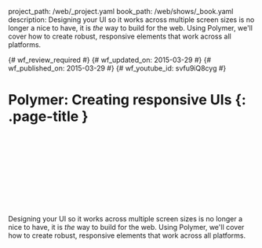 project_path: /web/_project.yaml
book_path: /web/shows/_book.yaml
description: Designing your UI so it works across multiple screen sizes is no longer a nice to have, it is *the* way to build for the web. Using Polymer, we'll cover how to create robust, responsive elements that work across all platforms.

{# wf_review_required #}
{# wf_updated_on: 2015-03-29 #}
{# wf_published_on: 2015-03-29 #}
{# wf_youtube_id: svfu9iQ8cyg #}

# Polymer: Creating responsive UIs {: .page-title }


<div class="video-wrapper">
  <iframe class="devsite-embedded-youtube-video" data-video-id="svfu9iQ8cyg"
          data-autohide="1" data-showinfo="0" frameborder="0" allowfullscreen>
  </iframe>
</div>


Designing your UI so it works across multiple screen sizes is no longer a nice to have, it is *the* way to build for the web. Using Polymer, we'll cover how to create robust, responsive elements that work across all platforms.
